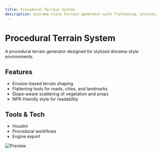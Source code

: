 ```yaml
---
title: Procedural Terrain System
description: Diorama-style terrain generator with flattening, erosion, and slope-aware scattering.
---
```


# Procedural Terrain System

A procedural terrain generator designed for stylized diorama-style environments.

## Features
- Erosion-based terrain shaping
- Flattening tools for roads, cities, and landmarks
- Slope-aware scattering of vegetation and props
- NPR-friendly style for readability

## Tools & Tech
- Houdini
- Procedural workflows
- Engine export

![Preview](/portfolio/modular-building.png)
